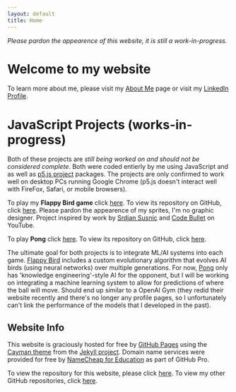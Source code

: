 ```yaml
---
layout: default
title: Home
---
```

*Please pardon the appearence of this website, it is still a work-in-progress.* 

# Welcome to my website 
To learn more about me, please visit my [About Me](./about) page or visit my [LinkedIn Profile](https://www.linkedin.com/in/alec-kulakowski/).

# JavaScript Projects (works-in-progress)
Both of these projects are *still being worked on and should not be considered complete*. Both were coded entierly by me using JavaScript and as well as [p5.js project](https://p5js.org/) packages. The projects are only confirmed to work well on desktop PCs running Google Chrome (p5.js doesn't interact well with FireFox, Safari, or mobile browsers).

To play my **Flappy Bird game** click [here](https://alecthekulak.github.io/flappy/). To view its repository on GitHub, click [here](https://github.com/alecthekulak/flappy). Please pardon the appearence of my sprites, I'm no graphic designer. Project inspired by work by [Srdjan Susnic](https://www.youtube.com/user/ssusnic) and [Code Bullet](https://www.youtube.com/channel/UC0e3QhIYukixgh5VVpKHH9Q) on YouTube. 

To play **Pong** click [here](https://alecthekulak.github.io/pong/). To view its repository on GitHub, click [here](https://github.com/alecthekulak/pong).

The ultimate goal for both projects is to integrate ML/AI systems into each game. [Flappy Bird](https://alecthekulak.github.io/flappy/) includes a custom evolutionary algorithm that evolves AI birds (using neural networks) over multiple generations. For now, [Pong](https://alecthekulak.github.io/pong/) only has 'knowledge engineering'-style AI for the opponent, but I will be working on integrating a machine learning system to allow for predictions of where the ball will move. Should end up similar to a OpenAI Gym (they redid their website recently and there's no longer any profile pages, so I unfortunately can't link the performance of the models that I developed in the past). 

## Website Info 
This website is graciously hosted for free by [GitHub Pages](https://pages.github.com/) using the [Cayman theme](https://github.com/pages-themes/cayman) from the [Jekyll project](https://pages.github.com/themes/). Domain name services were provided for free by [NameCheap for Education](https://nc.me/) as part of GitHub Pro. 

To view the repository for this website, please click [here](https://github.com/alecthekulak/alecthekulak.github.io). To view my other GitHub repositories, click [here](https://github.com/alecthekulak?tab=repositories). 



<!-- [Notes (for webdev use)](./notes). -->